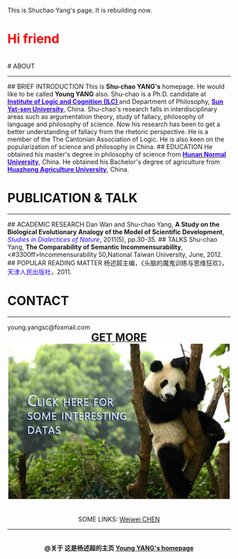 This is Shuchao Yang's page. It is rebuilding now.

# <font color="ff0000">Hi friend</font>

<br>
# ABOUT
<hr color="cccccc"> 
## BRIEF INTRODUCTION
This is <b>Shu-chao YANG's</b>  homepage. He would like to be called <b>Young YANG</b> also. Shu-chao is a Ph.D. candidate at <b><a href="http://logic.sysu.edu.cn/"><font color="3300ff">Institute of Logic and Cognition (ILC)</font> </a></b>and Department of Philosophy, <b><a href="http://www.sysu.edu.cn/2012/cn/index.htm"><font color="3300ff">Sun Yat-sen University</font></a></b>, China.
Shu-chao's research falls in interdisciplinary areas such as argumentation theory, study of fallacy, philosophy of language and philosophy of science. Now his research has been to get a better understanding of fallacy from the rhetoric perspective.
He is a member of the The Cantonian Association of Logic.
He is also keen on the popularization of science and philosophy in China.
## EDUCATION
He obtained his master's degree in philosophy of science from <b><a href="http://www.hunnu.edu.cn/"><font color="3300ff">Hunan Normal University</font></a></b>, China.
He obtained his Bachelor's degree of agriculture from <b><a href="http://www.hzau.edu.cn/"><font color="3300ff">Huazhong   Agriculture University</font></a></b>, China.
<br>

# PUBLICATION & TALK
<hr color="cccccc">
## ACADEMIC RESEARCH
Dan Wan and Shu-chao Yang, <b>A Study on the Biological Evolutionary Analogy of the Model of Scientific Development</b>, 
<br><i><font color="#3300ff">Studies in Dialectices of Nature</font></i>, 2011(5), pp.30-35. 
## TALKS
Shu-chao Yang, <b>The Comparability of Semantic Incommensurability</b>, 
<#3300ff>Incommensurability 50,<font>National Taiwan University, June, 2012. 
## POPULAR READING MATTER
杨述超主编，《头脑的魔鬼训练与思维狂欢》，
<br><font color="#3300ff">天津人民出版社</font>，2011.
<br>

# CONTACT
<hr color="cccccc">
young.yangsc@foxmail.com
<br>

<center><a href="http://mydatas.yangshuchao.com/"><font size="5"><b>GET MORE</b></font></a><br><img src="mypic/panda web.jpg" height="350" width="500"></center>
<br>
<br>
 
<center> SOME LINKS: <a href="http://chenww.com/">Weiwei CHEN</a><br></center>
<hr color="cccccc">
<center><br><b>@关于 这是杨述超的主页  <a href="http://yangshuchao.com">Young YANG's homepage</a></b></center>
<center> <script type="text/javascript">var cnzz_protocol = (("https:" == document.location.protocol) ? " https://" : " http://");document.write(unescape("%3Cspan id='cnzz_stat_icon_1271680563'%3E%3C/span%3E%3Cscript src='" + cnzz_protocol + "s22.cnzz.com/z_stat.php%3Fid%3D1271680563%26show%3Dpic' type='text/javascript'%3E%3C/script%3E"));</script></center>


